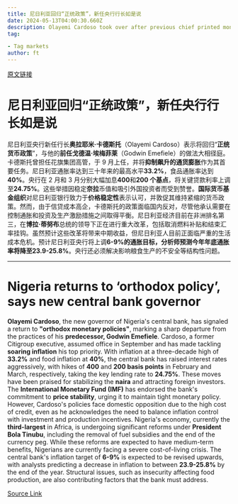 ```yaml
---
title: 尼日利亚回归“正统政策”，新任央行行长如是说
date: 2024-05-13T04:00:30.660Z
description: Olayemi Cardoso took over after previous chief printed money to fund deficits
tag: 

- Tag markets
author: ft
---
```


[原文链接](https://ft.com/content/16742f9e-c27e-4fb9-bd9b-b88f76869629)

# 尼日利亚回归“正统政策”，新任央行行长如是说

尼日利亚央行新任行长**奥拉耶米·卡德斯托**（Olayemi Cardoso）表示将回归“**正统货币政策**”，与他的**前任戈德温·埃梅菲莱**（Godwin Emefiele）的做法大相径庭。卡德斯托曾担任花旗集团高管，于 9 月上任，并将**抑制飙升的通货膨胀**作为其首要任务。尼日利亚通胀率达到三十年来的最高水平**33.2%**，食品通胀率达到**40%**。央行在 2 月和 3 月分别大幅加息**400**和**200 个基点**，将关键贷款利率上调至**24.75%**。这些举措因稳定**奈拉**币值和吸引外国投资者而受到赞誉。**国际货币基金组织**对尼日利亚银行致力于**价格稳定性**表示认可，并敦促其维持紧缩的货币政策。然而，由于信贷成本高企，卡德斯托的政策面临国内反对，尽管他承认需要在控制通胀和投资及生产激励措施之间取得平衡。尼日利亚经济目前在非洲排名第三，在**博拉·蒂努布**总统的领导下正在进行重大改革，包括取消燃料补贴和结束汇率挂钩。虽然预计这些改革将带来中期收益，但尼日利亚人目前正面临严重的生活成本危机。预计尼日利亚央行将上调**6-9%**的通胀目标，分析师预测今年年底通胀率将降至**23.9-25.8%**。央行还必须解决影响粮食生产的不安全等结构性问题。

---

# Nigeria returns to ‘orthodox policy’, says new central bank governor

**Olayemi Cardoso**, the new governor of Nigeria's central bank, has signaled a return to **"orthodox monetary policies"**, marking a sharp departure from the practices of his **predecessor, Godwin Emefiele**. Cardoso, a former Citigroup executive, assumed office in September and has made tackling **soaring inflation** his top priority. With inflation at a three-decade high of **33.2%** and food inflation at **40%**, the central bank has raised interest rates aggressively, with hikes of **400** and **200 basis points** in February and March, respectively, taking the key lending rate to **24.75%**. These moves have been praised for stabilizing the **naira** and attracting foreign investors. The **International Monetary Fund (IMF)** has endorsed the bank's commitment to **price stability**, urging it to maintain tight monetary policy. However, Cardoso's policies face domestic opposition due to the high cost of credit, even as he acknowledges the need to balance inflation control with investment and production incentives. Nigeria's economy, currently the **third-largest** in Africa, is undergoing significant reforms under **President Bola Tinubu**, including the removal of fuel subsidies and the end of the currency peg. While these reforms are expected to have medium-term benefits, Nigerians are currently facing a severe cost-of-living crisis. The central bank's inflation target of **6-9%** is expected to be revised upwards, with analysts predicting a decrease in inflation to between **23.9-25.8%** by the end of the year. Structural issues, such as insecurity affecting food production, are also contributing factors that the bank must address.

[Source Link](https://ft.com/content/16742f9e-c27e-4fb9-bd9b-b88f76869629)

